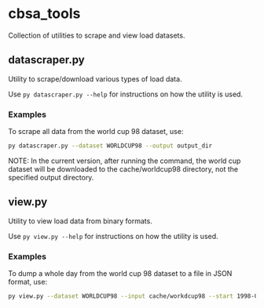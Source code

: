 # cbsa_tools

Collection of utilities to scrape and view load datasets.

## datascraper.py

Utility to scrape/download various types of load data.

Use ``py datascraper.py --help`` for instructions on how the utility is used.

### Examples

To scrape all data from the world cup 98 dataset, use:
````bash
py datascraper.py --dataset WORLDCUP98 --output output_dir
````
NOTE: In the current version, after running the command, the world cup dataset will 
be downloaded to the cache/worldcup98 directory, not the specified output directory.

## view.py

Utility to view load data from binary formats.

Use ``py view.py --help`` for instructions on how the utility is used.

### Examples

To dump a whole day from the world cup 98 dataset to a file in JSON format, use:
````bash
py view.py --dataset WORLDCUP98 --input cache/workdcup98 --start 1998-07-23T00:00:00 --duration 1m --output test.json
````